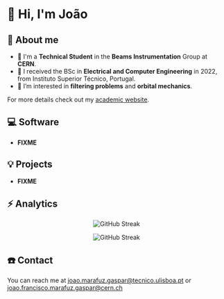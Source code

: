 # 👋 Hi, I'm João

## 🚀 About me
- 🧪 I'm a **Technical Student** in the **Beams Instrumentation** Group at **CERN**. 
- 🚀 I received the BSc in **Electrical and Computer Engineering** in 2022, from Instituto Superior Técnico, Portugal.
- 👀 I’m interested in **filtering problems** and **orbital mechanics**.

For more details check out my [academic website](https://web.tecnico.ulisboa.pt/ist196240/).

## 💻 Software
- **FIXME**

## 💡 Projects
- **FIXME**

## ⚡️ Analytics
<p align="center">
  <img src="https://streak-stats.demolab.com/?user=joaomarafuzgaspar&theme=dark" alt="GitHub Streak">
</p>

<p align="center">
  <img src="https://github-readme-stats.vercel.app/api?username=joaomarafuzgaspar&show_icons=true&theme=dark" alt="GitHub Streak">
</p>

## ☎️ Contact 
You can reach me at [joao.marafuz.gaspar@tecnico.ulisboa.pt](mailto:joao.marafuz.gaspar@tecnico.ulisboa.pt) or [joao.francisco.marafuz.gaspar@cern.ch](mailto:joao.francisco.marafuz.gaspar@cern.ch)